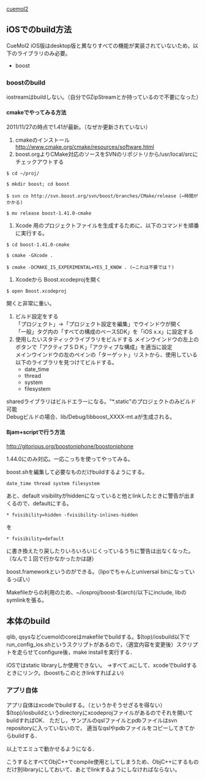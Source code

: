 [cuemol2](../../cuemol2)

## iOSでのbuild方法
CueMol2 iOS版はdesktop版と異なりすべての機能が実装されていないため，以下のライブラリのみ必要。
*  boost

### boostのbuild
iostreamはbuildしない。（自分でGZipStreamとか持っているので不要になった）

#### cmakeでやってみる方法
2011/11/27の時点で1.41が最新。（なぜか更新されていない）

1. cmakeのインストール
http://www.cmake.org/cmake/resources/software.html
1. boost.orgよりCMake対応のソースをSVNのリポジトリから/usr/local/srcにチェックアウトする
```
$ cd ~/proj/
```
```
$ mkdir boost; cd boost
```
```
$ svn co http://svn.boost.org/svn/boost/branches/CMake/release (←時間がかかる)
```
```
$ mv release boost-1.41.0-cmake
```
1. Xcode 用のプロジェクトファイルを生成するために、以下のコマンドを順番に実行する。
```
$ cd boost-1.41.0-cmake
```
```
$ cmake -GXcode .
```
```
$ cmake -DCMAKE_IS_EXPERIMENTAL=YES_I_KNOW . (←これは不要では？)
```
1. Xcodeから Boost.xcodeprojを開く
```
$ open Boost.xcodeproj
```
開くと非常に重い。
1. ビルド設定をする<br />
「プロジェクト」→「プロジェクト設定を編集」でウインドウが開く<br />
「一般」タグ内の「すべての構成のベースSDK」を「iOS x.x」に設定する<br />
1. 使用したいスタティックライブラリをビルドする
メインウインドウの左上のボタンで「アクティブＳＤＫ」「アクティブな構成」を適当に設定<br />
メインウインドウの左のペインの「ターゲット」リストから、使用している以下のライブラリを見つけてビルドする。
    *  date_time
    *  thread
    *  system
    *  filesystem

sharedライブラリはビルドエラーになる。"*.static"のプロジェクトのみビルド可能<br />
Debugビルドの場合、lib/Debug/libboost_XXXX-mt.aが生成される。<br />

#### Bjam+scriptで行う方法
http://gitorious.org/boostoniphone/boostoniphone

1.44.0にのみ対応。一応こっちを使ってやってみる。

boost.shを編集して必要なものだけbuildするようにする。
```
date_time thread system filesystem
```

あと、default visibilityがhiddenになっていると他とlinkしたときに警告が出まくるので、defaultにする。
```
* fvisibility=hidden -fvisibility-inlines-hidden
```
を
```
* fvisibility=default
```
に書き換えたり戻したりいろいろいじくっているうちに警告は出なくなった。（なんで１回で行かなかったかは謎）

boost.frameworkというのができる。（lipoでちゃんとuniversal binになっているっぽい）

Makefileからの利用のため、~/iosproj/boost-$(arch)/以下にinclude, libのsymlinkを張る。

## 本体のbuild
qlib, qsysなどcuemolのcoreはmakefileでbuildする。$(top)/iosbuild以下でrun_config_ios.shというスクリプトがあるので，（適宜内容を変更後）スクリプトを走らせてconfigure後，make installを実行する．

iOSではstatic libraryしか使用できない。
→すべて.aにして、xcodeでbuildするときにリンク。(boostもこのときlinkすればよい)

### アプリ自体
アプリ自体はxcodeでbuildする。（というかそうせざるを得ない）
$(top)/iosbuildというdirectoryにxcodeprojファイルがあるのでそれを開いてbuildすればOK．
ただし，サンプルのqslファイルとpdbファイルはsvn repositoryに入っていないので，
適当なqslやpdbファイルをコピーしてきてからbuildする．

以上でエミュで動かせるようになる．

こうするとすべてObjC++でcompile使用としてしまうため、ObjC++にするものだけ別libraryにしておいて、あとでlinkするようにしなければならない。